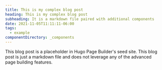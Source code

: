 ```yaml
---
title: This is my complex blog post
heading: This is my complex blog post
subheading: It is a markdown file paired with additional components
date: 2021-11-05T11:11:11-06:00
tags:
  - example
componentDirectory: _components
---
```


This blog post is a placeholder in Hugo Page Builder's seed site. This blog post is just a markdown file and does not leverage any of the advanced page building features.